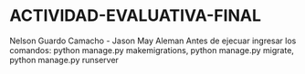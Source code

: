# ACTIVIDAD-EVALUATIVA-FINAL
Nelson Guardo Camacho - Jason May Aleman 
Antes de ejecuar ingresar los comandos: python manage.py makemigrations, python manage.py migrate, python manage.py runserver
